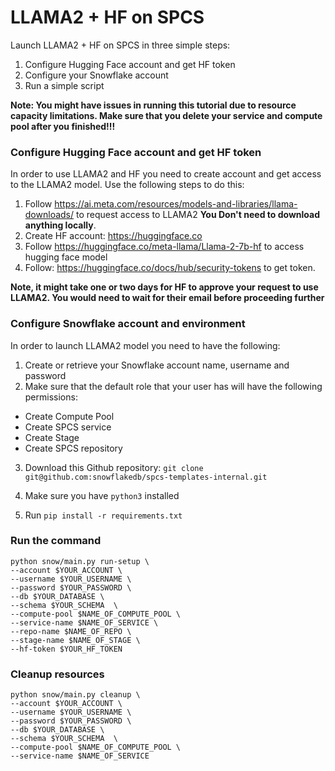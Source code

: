 # LLAMA2 + HF on SPCS

Launch LLAMA2 + HF on SPCS in three simple steps:

1. Configure Hugging Face account and get HF token
2. Configure your Snowflake account
3. Run a simple script

**Note: You might have issues in running this tutorial due to resource capacity limitations.
Make sure that you delete your service and compute pool after you finished!!!**

### Configure Hugging Face account and get HF token

In order to use LLAMA2 and HF you need to create account and get access to the LLAMA2 model. Use the following steps to
do this:

1. Follow https://ai.meta.com/resources/models-and-libraries/llama-downloads/ to request access to LLAMA2
   **You Don't need to download anything locally**.
2. Create HF account: https://huggingface.co
3. Follow https://huggingface.co/meta-llama/Llama-2-7b-hf to access hugging face model
4. Follow: https://huggingface.co/docs/hub/security-tokens to get token.

**Note, it might take one or two days for HF to approve your request to use LLAMA2.
You would need to wait for their email before proceeding further**

### Configure Snowflake account and environment

In order to launch LLAMA2 model you need to have the following:

1. Create or retrieve your Snowflake account name, username and password
2. Make sure that the default role that your user has will have the following permissions:

* Create Compute Pool
* Create SPCS service
* Create Stage
* Create SPCS repository


3. Download this Github repository: `git clone git@github.com:snowflakedb/spcs-templates-internal.git`

4. Make sure you have `python3` installed
5. Run `pip install -r requirements.txt`

### Run the command

```
python snow/main.py run-setup \ 
--account $YOUR_ACCOUNT \ 
--username $YOUR_USERNAME \ 
--password $YOUR_PASSWORD \ 
--db $YOUR_DATABASE \ 
--schema $YOUR_SCHEMA  \ 
--compute-pool $NAME_OF_COMPUTE_POOL \ 
--service-name $NAME_OF_SERVICE \ 
--repo-name $NAME_OF_REPO \ 
--stage-name $NAME_OF_STAGE \ 
--hf-token $YOUR_HF_TOKEN 
```

### Cleanup resources

```
python snow/main.py cleanup \ 
--account $YOUR_ACCOUNT \ 
--username $YOUR_USERNAME \ 
--password $YOUR_PASSWORD \ 
--db $YOUR_DATABASE \ 
--schema $YOUR_SCHEMA  \ 
--compute-pool $NAME_OF_COMPUTE_POOL \ 
--service-name $NAME_OF_SERVICE
```
